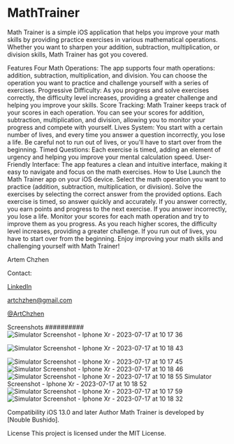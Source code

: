 # MathTrainer

Math Trainer is a simple iOS application that helps you improve your math skills by providing practice exercises in various mathematical operations. Whether you want to sharpen your addition, subtraction, multiplication, or division skills, Math Trainer has got you covered.

Features
Four Math Operations: The app supports four math operations: addition, subtraction, multiplication, and division. You can choose the operation you want to practice and challenge yourself with a series of exercises.
Progressive Difficulty: As you progress and solve exercises correctly, the difficulty level increases, providing a greater challenge and helping you improve your skills.
Score Tracking: Math Trainer keeps track of your scores in each operation. You can see your scores for addition, subtraction, multiplication, and division, allowing you to monitor your progress and compete with yourself.
Lives System: You start with a certain number of lives, and every time you answer a question incorrectly, you lose a life. Be careful not to run out of lives, or you'll have to start over from the beginning.
Timed Questions: Each exercise is timed, adding an element of urgency and helping you improve your mental calculation speed.
User-Friendly Interface: The app features a clean and intuitive interface, making it easy to navigate and focus on the math exercises.
How to Use
Launch the Math Trainer app on your iOS device.
Select the math operation you want to practice (addition, subtraction, multiplication, or division).
Solve the exercises by selecting the correct answer from the provided options.
Each exercise is timed, so answer quickly and accurately.
If you answer correctly, you earn points and progress to the next exercise. If you answer incorrectly, you lose a life.
Monitor your scores for each math operation and try to improve them as you progress.
As you reach higher scores, the difficulty level increases, providing a greater challenge.
If you run out of lives, you have to start over from the beginning.
Enjoy improving your math skills and challenging yourself with Math Trainer!

Artem Chzhen

Contact:

[LinkedIn](https://www.linkedin.com/in/artem-chzhen-2926b7264/)

[artchzhen@gmail.com](mailto:artchzhen@gmail.com)

[@ArtChzhen](https://t.me/ArtChzhen)

Screenshots
##########![Simulator Screenshot - Iphone Xr - 2023-07-17 at 10 17 36](https://github.com/Artem-Chzh/MathTrainer/assets/117162015/28af81a3-b1ce-4ca9-a033-b4a4bc47d162)

![Simulator Screenshot - Iphone Xr - 2023-07-17 at 10 18 43](https://github.com/Artem-Chzh/MathTrainer/assets/117162015/a5acc7e1-9ebc-4f47-9ccb-1110d583fee9)

![Simulator Screenshot - Iphone Xr - 2023-07-17 at 10 17 45](https://github.com/Artem-Chzh/MathTrainer/assets/117162015/feb57e9d-de52-4152-b868-a2c207ad97fe)
![Simulator Screenshot - Iphone Xr - 2023-07-17 at 10 18 46](https://github.com/Artem-Chzh/MathTrainer/assets/117162015/2debed93-193a-4777-9b51-d47d138e75b6)
![![Simulator Screenshot - Iphone Xr - 2023-07-17 at 10 18 55](https://github.com/Artem-Chzh/MathTrainer/assets/117162015/4bddcaae-896b-41c4-93ce-a05b01fe1f58)
Simulator Screenshot - Iphone Xr - 2023-07-17 at 10 18 52](https://github.com/Artem-Chzh/MathTrainer/assets/117162015/0818accf-45ef-4822-b135-a40540d5d2fb)
![Simulator Screenshot - Iphone Xr - 2023-07-17 at 10 17 59](https://github.com/Artem-Chzh/MathTrainer/assets/117162015/48762a3d-2ca3-4c96-b088-21fcf612ff74)
![Simulator Screenshot - Iphone Xr - 2023-07-17 at 10 18 32](https://github.com/Artem-Chzh/MathTrainer/assets/117162015/9b83db55-fc6a-4b77-bc1c-e89509c34b90)


Compatibility
iOS 13.0 and later
Author
Math Trainer is developed by [Nouble Bushido].

License
This project is licensed under the MIT License.
